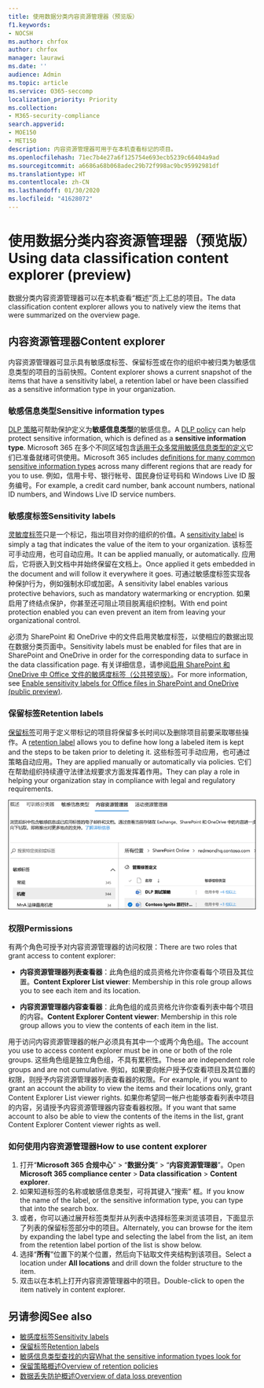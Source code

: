```yaml
---
title: 使用数据分类内容资源管理器（预览版）
f1.keywords:
- NOCSH
ms.author: chrfox
author: chrfox
manager: laurawi
ms.date: ''
audience: Admin
ms.topic: article
ms.service: O365-seccomp
localization_priority: Priority
ms.collection:
- M365-security-compliance
search.appverid:
- MOE150
- MET150
description: 内容资源管理器可用于在本机查看标记的项目。
ms.openlocfilehash: 71ec7b4e27a6f125754e693ecb5239c66404a9ad
ms.sourcegitcommit: a6686a68b068adec29b72f998ac9bc95992981df
ms.translationtype: HT
ms.contentlocale: zh-CN
ms.lasthandoff: 01/30/2020
ms.locfileid: "41628072"
---
```

# <a name="using-data-classification-content-explorer-preview"></a><span data-ttu-id="bfb17-103">使用数据分类内容资源管理器（预览版）</span><span class="sxs-lookup"><span data-stu-id="bfb17-103">Using data classification content explorer (preview)</span></span>

<span data-ttu-id="bfb17-104">数据分类内容资源管理器可以在本机查看“概述”页上汇总的项目。</span><span class="sxs-lookup"><span data-stu-id="bfb17-104">The data classification content explorer allows you to natively view the items that were summarized on the overview page.</span></span>

## <a name="content-explorer"></a><span data-ttu-id="bfb17-105">内容资源管理器</span><span class="sxs-lookup"><span data-stu-id="bfb17-105">Content explorer</span></span>

<span data-ttu-id="bfb17-106">内容资源管理器可显示具有敏感度标签、保留标签或在你的组织中被归类为敏感信息类型的项目的当前快照。</span><span class="sxs-lookup"><span data-stu-id="bfb17-106">Content explorer shows a current snapshot of the items that have a sensitivity label, a retention label or have been classified as a sensitive information type in your organization.</span></span>

### <a name="sensitive-information-types"></a><span data-ttu-id="bfb17-107">敏感信息类型</span><span class="sxs-lookup"><span data-stu-id="bfb17-107">Sensitive information types</span></span>

<span data-ttu-id="bfb17-108">[DLP 策略](data-loss-prevention-policies.md)可帮助保护定义为**敏感信息类型**的敏感信息。</span><span class="sxs-lookup"><span data-stu-id="bfb17-108">A [DLP policy](data-loss-prevention-policies.md) can help protect sensitive information, which is defined as a **sensitive information type**.</span></span> <span data-ttu-id="bfb17-109">Microsoft 365 在多个不同区域包含[适用于众多常用敏感信息类型的定义](what-the-sensitive-information-types-look-for.md)它们已准备就绪可供使用。</span><span class="sxs-lookup"><span data-stu-id="bfb17-109">Microsoft 365 includes [definitions for many common sensitive information types](what-the-sensitive-information-types-look-for.md) across many different regions that are ready for you to use.</span></span> <span data-ttu-id="bfb17-110">例如，信用卡号、银行帐号、国民身份证号码和 Windows Live ID 服务编号。</span><span class="sxs-lookup"><span data-stu-id="bfb17-110">For example, a credit card number, bank account numbers, national ID numbers, and Windows Live ID service numbers.</span></span>

### <a name="sensitivity-labels"></a><span data-ttu-id="bfb17-111">敏感度标签</span><span class="sxs-lookup"><span data-stu-id="bfb17-111">Sensitivity labels</span></span>

<span data-ttu-id="bfb17-112">[灵敏度标签](sensitivity-labels.md)只是一个标记，指出项目对你的组织的价值。</span><span class="sxs-lookup"><span data-stu-id="bfb17-112">A [sensitivity label](sensitivity-labels.md) is simply a tag that indicates the value of the item to your organization.</span></span> <span data-ttu-id="bfb17-113">该标签可手动应用，也可自动应用。</span><span class="sxs-lookup"><span data-stu-id="bfb17-113">It can be applied manually, or automatically.</span></span> <span data-ttu-id="bfb17-114">应用后，它将嵌入到文档中并始终保留在文档上。</span><span class="sxs-lookup"><span data-stu-id="bfb17-114">Once applied it gets embedded in the document and will follow it everywhere it goes.</span></span> <span data-ttu-id="bfb17-115">可通过敏感度标签实现各种保护行为，例如强制水印或加密。</span><span class="sxs-lookup"><span data-stu-id="bfb17-115">A sensitivity label enables various protective behaviors, such as mandatory watermarking or encryption.</span></span> <span data-ttu-id="bfb17-116">如果启用了终结点保护，你甚至还可阻止项目脱离组织控制。</span><span class="sxs-lookup"><span data-stu-id="bfb17-116">With end point protection enabled you can even prevent an item from leaving your organizational control.</span></span>

<span data-ttu-id="bfb17-117">必须为 SharePoint 和 OneDrive 中的文件启用灵敏度标签，以使相应的数据出现在数据分类页面中。</span><span class="sxs-lookup"><span data-stu-id="bfb17-117">Sensitivity labels must be enabled for files that are in SharePoint and OneDrive in order for the corresponding data to surface in the data classification page.</span></span> <span data-ttu-id="bfb17-118">有关详细信息，请参阅[启用 SharePoint 和 OneDrive 中 Office 文件的敏感度标签（公共预览版）](sensitivity-labels-sharepoint-onedrive-files.md)。</span><span class="sxs-lookup"><span data-stu-id="bfb17-118">For more information, see [Enable sensitivity labels for Office files in SharePoint and OneDrive (public preview)](sensitivity-labels-sharepoint-onedrive-files.md).</span></span>

### <a name="retention-labels"></a><span data-ttu-id="bfb17-119">保留标签</span><span class="sxs-lookup"><span data-stu-id="bfb17-119">Retention labels</span></span>

<span data-ttu-id="bfb17-120">[保留标签](labels.md)可用于定义带标记的项目将保留多长时间以及删除项目前要采取哪些操作。</span><span class="sxs-lookup"><span data-stu-id="bfb17-120">A [retention label](labels.md) allows you to define how long a labeled item is kept and the steps to be taken prior to deleting it.</span></span> <span data-ttu-id="bfb17-121">这些标签可手动应用，也可通过策略自动应用。</span><span class="sxs-lookup"><span data-stu-id="bfb17-121">They are applied manually or automatically via policies.</span></span> <span data-ttu-id="bfb17-122">它们在帮助组织持续遵守法律法规要求方面发挥着作用。</span><span class="sxs-lookup"><span data-stu-id="bfb17-122">They can play a role in helping your organization stay in compliance with legal and regulatory requirements.</span></span>

![内容资源管理器折叠的屏幕截图](media/data-classification-content-explorer-1.png)

### <a name="permissions"></a><span data-ttu-id="bfb17-124">权限</span><span class="sxs-lookup"><span data-stu-id="bfb17-124">Permissions</span></span>

<span data-ttu-id="bfb17-125">有两个角色可授予对内容资源管理器的访问权限：</span><span class="sxs-lookup"><span data-stu-id="bfb17-125">There are two roles that grant access to content explorer:</span></span>

- <span data-ttu-id="bfb17-126">**内容资源管理器列表查看器**：此角色组的成员资格允许你查看每个项目及其位置。</span><span class="sxs-lookup"><span data-stu-id="bfb17-126">**Content Explorer List viewer**: Membership in this role group allows you to see each item and its location.</span></span>

- <span data-ttu-id="bfb17-127">**内容资源管理器内容查看器**：此角色组的成员资格允许你查看列表中每个项目的内容。</span><span class="sxs-lookup"><span data-stu-id="bfb17-127">**Content Explorer Content viewer**: Membership in this role group allows you to view the contents of each item in the list.</span></span>

<span data-ttu-id="bfb17-128">用于访问内容资源管理器的帐户必须具有其中一个或两个角色组。</span><span class="sxs-lookup"><span data-stu-id="bfb17-128">The account you use to access content explorer must be in one or both of the role groups.</span></span> <span data-ttu-id="bfb17-129">这些角色组是独立角色组，不具有累积性。</span><span class="sxs-lookup"><span data-stu-id="bfb17-129">These are independent role groups and are not cumulative.</span></span> <span data-ttu-id="bfb17-130">例如，如果要向帐户授予仅查看项目及其位置的权限，则授予内容资源管理器列表查看器的权限。</span><span class="sxs-lookup"><span data-stu-id="bfb17-130">For example, if you want to grant an account the ability to view the items and their locations only, grant Content Explorer List viewer rights.</span></span> <span data-ttu-id="bfb17-131">如果你希望同一帐户也能够查看列表中项目的内容，另请授予内容资源管理器内容查看器权限。</span><span class="sxs-lookup"><span data-stu-id="bfb17-131">If you want that same account to also be able to view the contents of the items in the list, grant Content Explorer Content viewer rights as well.</span></span>

### <a name="how-to-use-content-explorer"></a><span data-ttu-id="bfb17-132">如何使用内容资源管理器</span><span class="sxs-lookup"><span data-stu-id="bfb17-132">How to use content explorer</span></span>

1. <span data-ttu-id="bfb17-133">打开“**Microsoft 365 合规中心**”  > “**数据分类**” > “**内容资源管理器**”。</span><span class="sxs-lookup"><span data-stu-id="bfb17-133">Open **Microsoft 365 compliance center**  > **Data classification** > **Content explorer**.</span></span>
2. <span data-ttu-id="bfb17-134">如果知道标签的名称或敏感信息类型，可将其键入“搜索” 框。</span><span class="sxs-lookup"><span data-stu-id="bfb17-134">If you know the name of the label, or the sensitive information type, you can type that into the search box.</span></span>
3. <span data-ttu-id="bfb17-135">或者，你可以通过展开标签类型并从列表中选择标签来浏览该项目，下面显示了列表的保留标签部分中的项目。</span><span class="sxs-lookup"><span data-stu-id="bfb17-135">Alternately, you can browse for the item by expanding the label type and selecting the label from the list, an item from the retention label portion of the list is show below.</span></span>
4. <span data-ttu-id="bfb17-136">选择“**所有**”位置下的某个位置，然后向下钻取文件夹结构到该项目。</span><span class="sxs-lookup"><span data-stu-id="bfb17-136">Select a location under **All locations** and drill down the folder structure to the item.</span></span>
5. <span data-ttu-id="bfb17-137">双击以在本机上打开内容资源管理器中的项目。</span><span class="sxs-lookup"><span data-stu-id="bfb17-137">Double-click to open the item natively in content explorer.</span></span>

## <a name="see-also"></a><span data-ttu-id="bfb17-138">另请参阅</span><span class="sxs-lookup"><span data-stu-id="bfb17-138">See also</span></span>

- [<span data-ttu-id="bfb17-139">敏感度标签</span><span class="sxs-lookup"><span data-stu-id="bfb17-139">Sensitivity labels</span></span>](sensitivity-labels.md)
- [<span data-ttu-id="bfb17-140">保留标签</span><span class="sxs-lookup"><span data-stu-id="bfb17-140">Retention labels</span></span>](labels.md)
- [<span data-ttu-id="bfb17-141">敏感信息类型查找的内容</span><span class="sxs-lookup"><span data-stu-id="bfb17-141">What the sensitive information types look for</span></span>](what-the-sensitive-information-types-look-for.md)
- [<span data-ttu-id="bfb17-142">保留策略概述</span><span class="sxs-lookup"><span data-stu-id="bfb17-142">Overview of retention policies</span></span>](retention-policies.md)
- [<span data-ttu-id="bfb17-143">数据丢失防护概述</span><span class="sxs-lookup"><span data-stu-id="bfb17-143">Overview of data loss prevention</span></span>](data-loss-prevention-policies.md)

